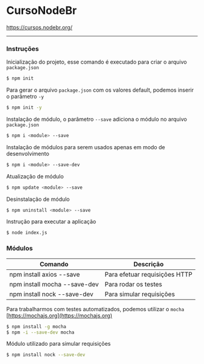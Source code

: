 # CursoNodeBr
https://cursos.nodebr.org/

---

### Instruções

Inicialização do projeto, esse comando é executado para criar o arquivo `package.json`
```sh
$ npm init
```

Para gerar o arquivo `package.json` com os valores default, podemos inserir o parâmetro `-y`
```sh
$ npm init -y
```

Instalação de módulo, o parâmetro `--save` adiciona o módulo no arquivo `package.json`
```sh
$ npm i <module> --save
```

Instalação de módulos para serem usados apenas em modo de desenvolvimento
```sh
$ npm i <module> --save-dev
```

Atualização de módulo
```sh
$ npm update <module> --save
```

Desinstalação de módulo
```sh
$ npm uninstall <module> --save
```

Instrução para executar a aplicação
```sh
$ node index.js
```

### Módulos
| Comando | Descrição |
| ------ | ------ |
| npm install axios --save | Para efetuar requisições HTTP |
| npm install mocha --save-dev | Para rodar os testes |
| npm install nock --save-dev | Para simular requisições |

Para trabalharmos com testes automatizados, podemos utilizar o `mocha` [https://mochajs.org](https://mochajs.org)
```sh
$ npm install -g mocha
$ npm -i --save-dev mocha
```

Módulo utilizado para simular requisições
```sh
$ npm install nock --save-dev
```
